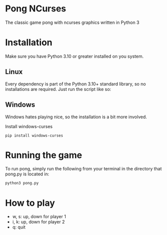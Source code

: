 # Pong NCurses

The classic game pong with ncurses graphics written in Python 3

# Installation

Make sure you have Python 3.10 or greater installed on you system.

## Linux

Every dependency is part of the Python 3.10+ standard library, so no installations are required. Just run the script like so:

## Windows

Windows hates playing nice, so the installation is a bit more involved.

Install windows-curses
```
pip install windows-curses
```

# Running the game

To run pong, simply run the following from your terminal in the directory that pong.py is located in:
```
python3 pong.py
```

# How to play
- w, s: up, down for player 1
- i, k: up, down for player 2
- q: quit
